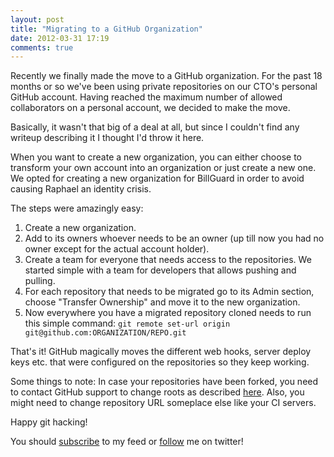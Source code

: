 ```yaml
---
layout: post
title: "Migrating to a GitHub Organization"
date: 2012-03-31 17:19
comments: true
---
```


Recently we finally made the move to a GitHub organization. For the past 18 months or so we've been using private repositories on our CTO's personal GitHub account. Having reached the maximum number of allowed collaborators on a personal account, we decided to make the move.

Basically, it wasn't that big of a deal at all, but since I couldn't find any writeup describing it I thought I'd throw it here.

When you want to create a new organization, you can either choose to transform your own account into an organization or just create a new one. We opted for creating a new organization for BillGuard in order to avoid causing Raphael an identity crisis.

The steps were amazingly easy:

   1. Create a new organization.
   2. Add to its owners whoever needs to be an owner (up till now you had no owner except for the actual account holder).
   3. Create a team for everyone that needs access to the repositories. We started simple with a team for developers that allows pushing and pulling.
   4. For each repository that needs to be migrated go to its Admin section, choose "Transfer Ownership" and move it to the new organization.
   5. Now everywhere you have a migrated repository cloned needs to run this simple command: `git remote set-url origin git@github.com:ORGANIZATION/REPO.git`

That's it! GitHub magically moves the different web hooks, server deploy keys etc. that were configured on the repositories so they keep working.

Some things to note: In case your repositories have been forked, you need to contact GitHub support to change roots as described [here](http://help.github.com/move-a-repo/). Also, you might need to change repository URL someplace else like your CI servers.

Happy git hacking!

You should [subscribe](http://feeds.feedburner.com/TheCodeDump) to my feed or [follow](http://twitter.com/avivby) me on twitter!
